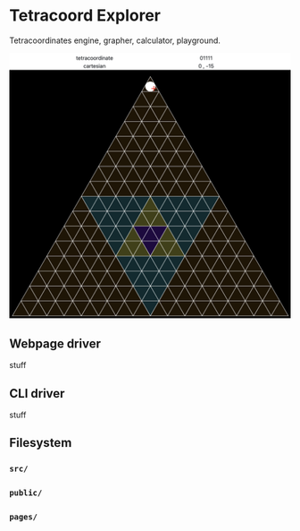 # Tetracoord Explorer

Tetracoordinates engine, grapher, calculator, playground.

![tetracoord explorer preview](docs/img/tcoord_ccoord_displays_2022-08-06.png)

## Webpage driver

stuff

## CLI driver

stuff

## Filesystem

### `src/`

### `public/`

### `pages/`

